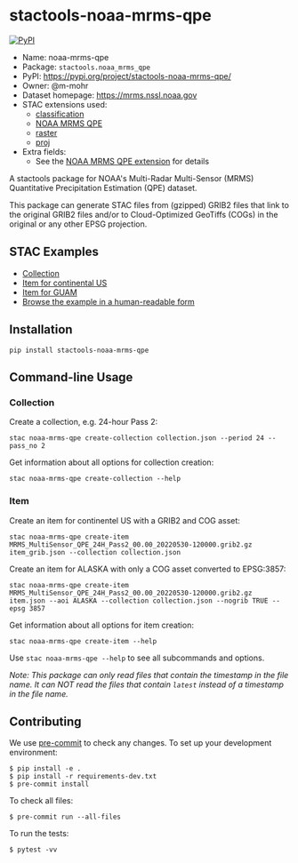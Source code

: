 # stactools-noaa-mrms-qpe

[![PyPI](https://img.shields.io/pypi/v/stactools-noaa-mrms-qpe)](https://pypi.org/project/stactools-noaa-mrms-qpe/)

- Name: noaa-mrms-qpe
- Package: `stactools.noaa_mrms_qpe`
- PyPI: <https://pypi.org/project/stactools-noaa-mrms-qpe/>
- Owner: @m-mohr
- Dataset homepage: <https://mrms.nssl.noaa.gov>
- STAC extensions used:
  - [classification](https://github.com/stac-extensions/classification/)
  - [NOAA MRMS QPE](https://github.com/stac-extensions/noaa-mrms-qpe)
  - [raster](https://github.com/stac-extensions/raster/)
  - [proj](https://github.com/stac-extensions/projection/)
- Extra fields:
  - See the [NOAA MRMS QPE extension](https://github.com/stac-extensions/noaa-mrms-qpe) for details

A stactools package for NOAA's Multi-Radar Multi-Sensor (MRMS) Quantitative Precipitation Estimation (QPE) dataset.

This package can generate STAC files from (gzipped) GRIB2 files that link to the original GRIB2 files and/or
to Cloud-Optimized GeoTiffs (COGs) in the original or any other EPSG projection.

## STAC Examples

- [Collection](examples/collection.json)
- [Item for continental US](examples/item-conus.json)
- [Item for GUAM](examples/item-guam.json)
- [Browse the example in a human-readable form](https://radiantearth.github.io/stac-browser/#/external/raw.githubusercontent.com/stactools-packages/noaa-mrms-qpe/main/examples/collection.json)

## Installation
```shell
pip install stactools-noaa-mrms-qpe
```

## Command-line Usage

### Collection

Create a collection, e.g. 24-hour Pass 2:

```shell
stac noaa-mrms-qpe create-collection collection.json --period 24 --pass_no 2
```

Get information about all options for collection creation:

```shell
stac noaa-mrms-qpe create-collection --help
```

### Item

Create an item for continentel US with a GRIB2 and COG asset:

```shell
stac noaa-mrms-qpe create-item MRMS_MultiSensor_QPE_24H_Pass2_00.00_20220530-120000.grib2.gz item_grib.json --collection collection.json
```

Create an item for ALASKA with only a COG asset converted to EPSG:3857:

```shell
stac noaa-mrms-qpe create-item MRMS_MultiSensor_QPE_24H_Pass2_00.00_20220530-120000.grib2.gz item.json --aoi ALASKA --collection collection.json --nogrib TRUE --epsg 3857
```

Get information about all options for item creation:

```shell
stac noaa-mrms-qpe create-item --help
```

Use `stac noaa-mrms-qpe --help` to see all subcommands and options.

*Note: This package can only read files that contain the timestamp in the file name. It can NOT read the files that contain `latest` instead of a timestamp in the file name.*

## Contributing

We use [pre-commit](https://pre-commit.com/) to check any changes.
To set up your development environment:

```shell
$ pip install -e .
$ pip install -r requirements-dev.txt
$ pre-commit install
```

To check all files:

```shell
$ pre-commit run --all-files
```

To run the tests:

```shell
$ pytest -vv
```

